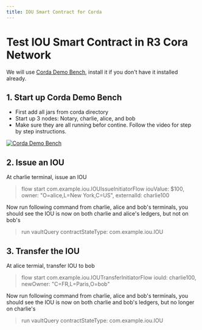 ```yaml
---
title: IOU Smart Contract for Corda
---
```


# Test IOU Smart Contract in R3 Cora Network

We will use [Corda Demo Bench](https://docs.corda.net/demobench.html), install it if you don't have it installed already.

## 1. Start up Corda Demo Bench
   * First add all jars from corda directory
   * Start up 3 nodes: Notary, charlie, alice, and bob
   * Make sure they are all running befor contine. Follow the video for step by step instructions.

<p><a target="_blank" rel="noopener noreferrer" href="../../../images/recordings/corddemo.gif"><img src="../../../images/recordings/corddemo.gif" alt="Corda Demo Bench" style="max-width:75%;"></a></p>

## 2. Issue an IOU

At charlie terminal, issue an IOU

> flow start com.example.iou.IOUIssueInitiatorFlow iouValue: $100, owner: "O=alice,L=New York,C=US", externalId: charlie100

Now run following command from charlie, alice and bob's terminals, you should see the IOU is now on both charlie and alice's ledgers, but not on bob's

> run vaultQuery contractStateType: com.example.iou.IOU

## 3. Transfer the IOU

At alice termial, transfer IOU to bob

> flow start com.example.iou.IOUTransferInitiatorFlow iouId: charlie100, newOwner: "C=FR,L=Paris,O=bob"

Now run following command from charlie, alice and bob's terminals, you should see the IOU is now on both charlie and bob's ledgers, but no longer on charlie's

> run vaultQuery contractStateType: com.example.iou.IOU
